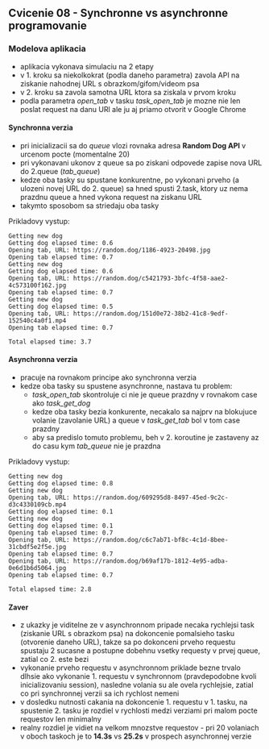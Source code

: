 ## Cvicenie 08 - Synchronne vs asynchronne programovanie

### Modelova aplikacia

- aplikacia vykonava simulaciu na 2 etapy
- v 1. kroku sa niekolkokrat (podla daneho parametra) zavola API
 na ziskanie nahodnej URL s obrazkom/gifom/videom psa
- v 2. kroku sa zavola samotna URL ktora sa ziskala v prvom kroku
- podla parametra *open_tab* v tasku *task_open_tab* je mozne nie len
 poslat request na danu URl ale ju aj priamo otvorit v Google Chrome
 
#### Synchronna verzia

 - pri inicializacii sa do *queue* vlozi rovnaka adresa **Random Dog API**
  v urcenom pocte (momentalne 20)
 - pri vykonavani ukonov z queue sa po ziskani odpovede zapise nova URL
 do 2.queue (*tab_queue*)
 - kedze oba tasky su spustane konkurentne, po vykonani prveho (a ulozeni 
 novej URL do 2. queue) sa hned spusti 2.task, ktory uz nema prazdnu queue
 a hned vykona request na ziskanu URL
 - takymto sposobom sa striedaju oba tasky
 
 Prikladovy vystup:
 ```text
Getting new dog
Getting dog elapsed time: 0.6
Opening tab, URL: https://random.dog/1186-4923-20498.jpg
Opening tab elapsed time: 0.7
Getting new dog
Getting dog elapsed time: 0.6
Opening tab, URL: https://random.dog/c5421793-3bfc-4f58-aae2-4c573100f162.jpg
Opening tab elapsed time: 0.7
Getting new dog
Getting dog elapsed time: 0.5
Opening tab, URL: https://random.dog/151d0e72-38b2-41c8-9edf-152540c4a0f1.mp4
Opening tab elapsed time: 0.7

Total elapsed time: 3.7
```

#### Asynchronna verzia

 - pracuje na rovnakom principe ako synchronna verzia
 - kedze oba tasky su spustene asynchronne, nastava tu problem:
    - *task_open_tab* skontroluje ci nie je queue prazdny v rovnakom case
     ako *task_get_dog*
    - kedze oba tasky bezia konkurente, necakalo sa najprv na blokujuce
     volanie (zavolanie URL) a queue v *task_get_tab* bol v tom case prazdny
    - aby sa predislo tomuto problemu, beh v 2. koroutine je zastaveny az do
     casu kym *tab_queue* nie je prazdna
     
 Prikladovy vystup:
 ```
Getting new dog
Getting dog elapsed time: 0.8
Getting new dog
Opening tab, URL: https://random.dog/609295d8-8497-45ed-9c2c-d3c4330109cb.mp4
Getting dog elapsed time: 0.1
Getting new dog
Getting dog elapsed time: 0.1
Opening tab elapsed time: 0.7
Opening tab, URL: https://random.dog/c6c7ab71-bf8c-4c1d-8bee-31cbdf5e2f5e.jpg
Opening tab elapsed time: 0.7
Opening tab, URL: https://random.dog/b69af17b-1812-4e95-adba-0e6d1b6d5064.jpg
Opening tab elapsed time: 0.7

Total elapsed time: 2.8
```

#### Zaver
 - z ukazky je viditelne ze v asynchronnom pripade necaka rychlejsi task
  (ziskanie URL s obrazkom psa) na dokoncenie pomalsieho tasku (otvorenie
  daneho URL), takze sa po dokonceni prveho requestu spustaju 2 sucasne
  a postupne dobehnu vsetky requesty v prvej queue, zatial co 2. este bezi
 - vykonanie prveho requestu v asynchronnom priklade bezne trvalo dlhsie
  ako vykonanie 1. requestu v synchronnom (pravdepodobne kvoli inicializovaniu
  session), nasledne volania su ale ovela rychlejsie, zatial co pri
  synchronnej verzii sa ich rychlost nemeni
 - v dosledku nutnosti cakania na dokoncenie 1. requestu v 1. tasku,
  na spustenie 2. tasku je rozdiel v rychlosti medzi verziami pri malom
  pocte requestov len minimalny
 - realny rozdiel je vidiet na velkom mnozstve requestov - pri 20 volaniach
  v oboch taskoch je to **14.3s** vs **25.2s** v prospech asynchronnej verzie